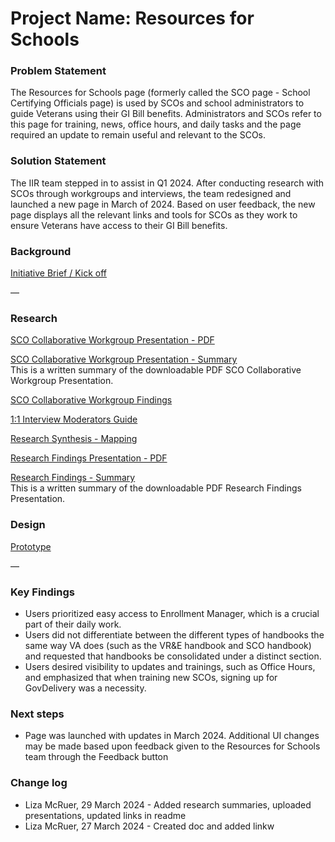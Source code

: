 # Project Name: Resources for Schools

### Problem Statement

The Resources for Schools page (formerly called the SCO page - School Certifying Officials page) is used by SCOs and school administrators to guide Veterans using their GI Bill benefits. Administrators and SCOs refer to this page for training, news, office hours, and daily tasks and the page required an update to remain useful and relevant to the SCOs.

### Solution Statement

The IIR team stepped in to assist in Q1 2024. After conducting research with SCOs through workgroups and interviews, the team redesigned and launched a new page in March of 2024. Based on user feedback, the new page displays all the relevant links and tools for SCOs as they work to ensure Veterans have access to their GI Bill benefits.

### Background
[Initiative Brief / Kick off](https://github.com/department-of-veterans-affairs/va.gov-team/blob/master/products/resources-for-schools/initiative%20brief.md)

— 

### Research

[SCO Collaborative Workgroup Presentation - PDF](https://github.com/department-of-veterans-affairs/va.gov-team/blob/master/products/resources-for-schools/research/SCO%20Collab%20Group%20%E2%80%93Resources%20For%20Schools.pdf.zip)

[SCO Collaborative Workgroup Presentation - Summary](https://github.com/department-of-veterans-affairs/va.gov-team/blob/master/products/resources-for-schools/research/sco%20collaborative%20workgroup%20presentation%20summary.md)   
This is a written summary of the downloadable PDF SCO Collaborative Workgroup Presentation.

[SCO Collaborative Workgroup Findings](https://github.com/department-of-veterans-affairs/va.gov-team/blob/master/products/resources-for-schools/research/sco%20collaborative%20workgroup%20findings.md)

[1:1 Interview Moderators Guide](https://github.com/department-of-veterans-affairs/va.gov-team/blob/master/products/resources-for-schools/research/1:1%20interview%20moderators%20guide.md)

[Research Synthesis - Mapping](https://www.figma.com/file/6uKSWc4hMeKCkesNg2VJAJ/ResourcesForSchools_FocusGroup?type=whiteboard&node-id=0%3A1&t=D07VIyIvU0iGvQIk-1)

[Research Findings Presentation - PDF](https://github.com/department-of-veterans-affairs/va.gov-team/blob/master/products/resources-for-schools/research/Resources%20for%20Schools%20Usability%20Test%20Findings%20%26%20Recommendations%20.pdf.zip)  

[Research Findings - Summary](https://github.com/department-of-veterans-affairs/va.gov-team/blob/master/products/resources-for-schools/research/research%20findings%20summary.md)  
This is a written summary of the downloadable PDF Research Findings Presentation.


### Design

[Prototype](https://www.figma.com/file/jxsiqfLfxf4uulELWxpGTF/Resources-for-Schools?type=design&node-id=542%3A1559&mode=dev)

—

### Key Findings
* Users prioritized easy access to Enrollment Manager, which is a crucial part of their daily work.
* Users did not differentiate between the different types of handbooks the same way VA does (such as the VR&E handbook and SCO handbook) and requested that handbooks be consolidated under a distinct section.
* Users desired visibility to updates and trainings, such as Office Hours, and emphasized that when training new SCOs, signing up for GovDelivery was a necessity.

### Next steps 
* Page was launched with updates in March 2024. Additional UI changes may be made based upon feedback given to the Resources for Schools team through the Feedback button

### Change log
* Liza McRuer, 29 March 2024 - Added research summaries, uploaded presentations, updated links in readme
* Liza McRuer, 27 March 2024 - Created doc and added linkw
